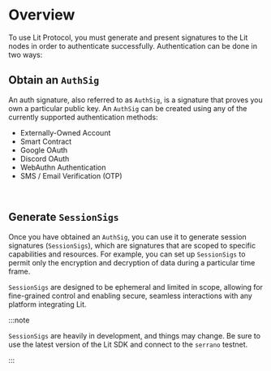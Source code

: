 # Overview

To use Lit Protocol, you must generate and present signatures to the Lit nodes in order to authenticate successfully. Authentication can be done in two ways:

## Obtain an `AuthSig`

An auth signature, also referred to as `AuthSig`, is a signature that proves you own a particular public key. An `AuthSig` can be created using any of the currently supported authentication methods:

- Externally-Owned Account
- Smart Contract
- Google OAuth
- Discord OAuth
- WebAuthn Authentication
- SMS / Email Verification (OTP)
<br/>

## Generate `SessionSigs`

Once you have obtained an `AuthSig`, you can use it to generate session signatures (`SessionSigs`), which are signatures that are scoped to specific capabilities and resources. For example, you can set up `SessionSigs` to permit only the encryption and decryption of data during a particular time frame.

`SessionSigs` are designed to be ephemeral and limited in scope, allowing for fine-grained control and enabling secure, seamless interactions with any platform integrating Lit.

:::note

`SessionSigs` are heavily in development, and things may change. Be sure to use the latest version of the Lit SDK and connect to the `serrano` testnet.

:::